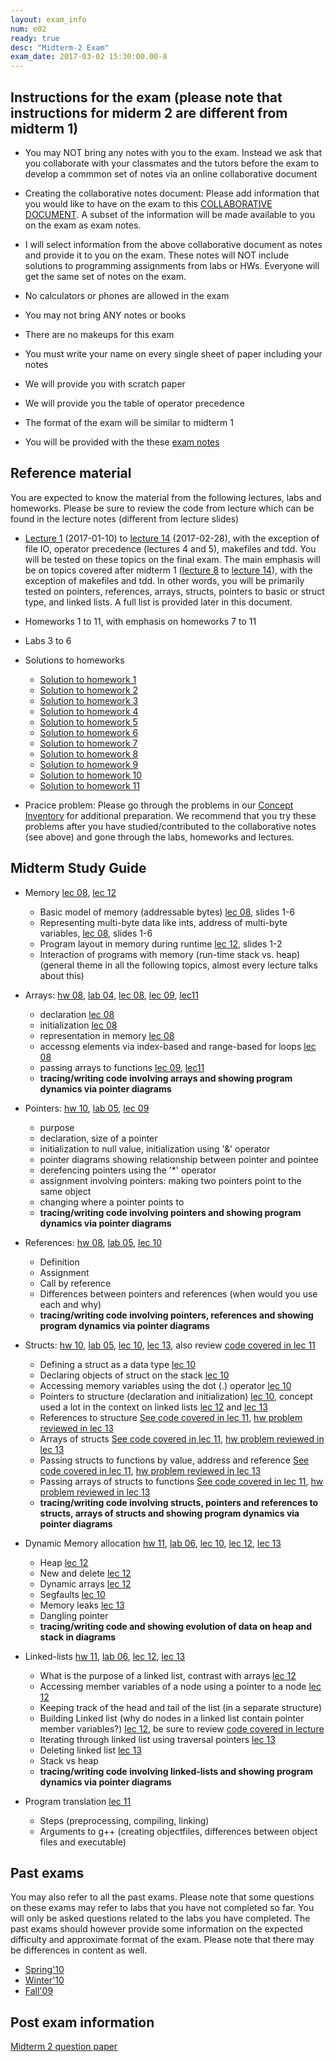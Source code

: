 ```yaml
---
layout: exam_info
num: e02
ready: true
desc: "Midterm-2 Exam"
exam_date: 2017-03-02 15:30:00.00-8
---
```


## Instructions for the exam (please note that instructions for miderm 2 are different from midterm 1)

* You may NOT bring any notes with you to the exam. Instead we ask that you collaborate with your classmates and the tutors before the exam to develop a commmon set of notes via an online collaborative document
* Creating the collaborative notes document: Please add information that you would like to have on the exam to this [COLLABORATIVE DOCUMENT](https://docs.google.com/document/d/1ctpQAlAiTz5L8m8m9ibGlQG9Jcir4xmIUFiknvRR0wk/edit?usp=sharing). A subset of the information will be made available to you on the exam as exam notes.
* I will select information from the above collaborative document as notes and provide it to you on the exam. These notes will NOT include solutions to programming assignments from labs or HWs. Everyone will get the same set of notes on the exam.  
* No calculators or phones are allowed in the exam 
* You may not bring ANY notes or books 
* There are no makeups for this exam 
* You must write your name on every single sheet of paper including your notes
* We will provide you with scratch paper
* We will provide you the table of operator precedence
* The format of the exam will be similar to midterm 1

* You will be provided with the these [exam notes]( 
https://docs.google.com/document/d/1reYOFGbQjos9PJIIVppPSorxpzcMSS9YfdP9MNWnesI/edit?usp=sharing
 )

## Reference material
You are expected to know the material from the following lectures, labs and homeworks. Please be sure to review the code from lecture which can be found in the lecture notes (different from lecture slides)

* [Lecture 1](https://ucsb-cs16-wi17.github.io/lectures/lect01/) (2017-01-10) to [lecture 14](https://ucsb-cs16-wi17.github.io/lectures/lect14/) (2017-02-28), with the exception of file IO, operator precedence (lectures 4 and 5), makefiles and tdd. You will be tested on these topics on the final exam. The main emphasis will be on topics covered after midterm 1 ([lecture 8](https://ucsb-cs16-wi17.github.io/lectures/lect08/) to [lecture 14](https://ucsb-cs16-wi17.github.io/lectures/lect14/)), with the exception of makefiles and tdd. In other words, you will be primarily tested on pointers, references, arrays, structs, pointers to basic or struct type, and linked lists. A full list is provided later in this document.
* Homeworks 1 to 11, with emphasis on homeworks 7 to 11
* Labs 3 to 6 
* Solutions to homeworks
    * [Solution to homework 1](https://drive.google.com/file/d/0B5Jqvw9hXdozMWxLNmgtSnZGb3c/view?usp=sharing)
    * [Solution to homework 2](https://drive.google.com/file/d/0B5Jqvw9hXdozYlhiMU5fdGdlQ2s/view?usp=sharing)
    * [Solution to homework 3](https://drive.google.com/file/d/0B5Jqvw9hXdozNjBtWmlFYkprcm8/view?usp=sharing)
    * [Solution to homework 4](https://drive.google.com/file/d/0B5Jqvw9hXdozSXY4NVlSZ0tWeEU/view?usp=sharing)
    * [Solution to homework 5](https://drive.google.com/file/d/0B5Jqvw9hXdozUktFaHpWNTY4cWc/view?usp=sharing)
    * [Solution to homework 6](https://drive.google.com/file/d/0B5Jqvw9hXdozODYyUE5NTEM1VGM/view?usp=sharing)
    * [Solution to homework 7](https://drive.google.com/file/d/0B5Jqvw9hXdozN0JoYzlGSTBJZDQ/view?usp=sharing)
    * [Solution to homework 8](https://drive.google.com/file/d/0B5Jqvw9hXdozQTJuLU1aTVFFTnc/view?usp=sharing)
    * [Solution to homework 9](https://drive.google.com/file/d/0B5Jqvw9hXdozOVliOUlvTnppSjg/view?usp=sharing)
    * [Solution to homework 10](https://drive.google.com/file/d/0B5Jqvw9hXdozOWc5VEZGalE4VGs/view?usp=sharing)
    * [Solution to homework 11](https://drive.google.com/file/d/0B5Jqvw9hXdozN3JJU2JMblZ5ajA/view?usp=sharing)

* Pracice problem: Please go through the problems in our [Concept Inventory](https://drive.google.com/drive/folders/0B1z9k2M7uTvJaE9rR0F0OVV5ZWs?usp=sharing) for additional preparation. We recommend that you try these problems after you have studied/contributed to the collaborative notes (see above) and gone through the labs, homeworks and lectures.


## Midterm Study Guide

* Memory [lec 08](/lectures/lect08/), [lec 12](/lectures/lect12/)
    * Basic model of memory (addressable bytes) [lec 08](/lectures/lect08/), slides 1-6
    * Representing multi-byte data like ints, address of multi-byte variables, [lec 08](/lectures/lect08/), slides 1-6
    * Program layout in memory during runtime [lec 12](/lectures/lect12/), slides 1-2
    * Interaction of programs with memory (run-time stack vs. heap) (general theme in all the following topics, almost every lecture talks about this)


* Arrays: [hw 08](/hwk/h08/),  [lab 04](/lab/lab04/), [lec 08](/lectures/lect08/), [lec 09](/lectures/lect09/), [lec11](/lectures/lect11/)
    * declaration [lec 08](/lectures/lect08/)
    * initialization [lec 08](/lectures/lect08/)
    * representation in memory [lec 08](/lectures/lect08/)
    * accessng elements via index-based and range-based for loops [lec 08](/lectures/lect08/) 
    * passing arrays to functions [lec 09](/lectures/lect09/), [lec11](/lectures/lect11/)
    * **tracing/writing code involving arrays and showing program dynamics via pointer diagrams** 

* Pointers: [hw 10](/hwk/h10/),  [lab 05](/lab/lab05/), [lec 09](/lectures/lect09/)
    * purpose
    * declaration, size of a pointer
    * initialization to null value, initialization using '&' operator
    * pointer diagrams showing relationship between pointer and pointee
    * derefencing pointers using the '*' operator
    * assignment involving pointers: making two pointers point to the same object
    * changing where a pointer points to
    * **tracing/writing code involving pointers and showing program dynamics via pointer diagrams** 

* References: [hw 08](/hwk/h08/), [lab 05](/lab/lab05/), [lec 10](/lectures/lect10/)
    * Definition
    * Assignment
    * Call by reference
    * Differences between pointers and references (when would you use each and why) 
    * **tracing/writing code involving pointers, references and showing program dynamics via pointer diagrams** 

* Structs: [hw 10](/hwk/h10/), [lab 05](/lab/lab05/), [lec 10](/lectures/lect10/), [lec 13](/lectures/lect13/), also review [code covered in lec 11](https://github.com/ucsb-cs16-wi17/lecture-02-16)
    * Defining a struct as a data type [lec 10](/lectures/lect10/)
    * Declaring objects of struct on the stack [lec 10](/lectures/lect10/)
    * Accessing memory variables using the dot (.) operator [lec 10](/lectures/lect10/)
    * Pointers to structure (declaration and initialization) [lec 10](/lectures/lect10/), concept used a lot in the context on linked lists [lec 12](/lectures/lect12/) and [lec 13](/lectures/lect13/)
    * References to structure [See code covered in lec 11](https://github.com/ucsb-cs16-wi17/lecture-02-16), [hw problem reviewed in lec 13](/lectures/lect13/)
    * Arrays of structs [See code covered in lec 11](https://github.com/ucsb-cs16-wi17/lecture-02-16), [hw problem reviewed in lec 13](/lectures/lect13/)
    * Passing structs to functions by value, address and reference [See code covered in lec 11](https://github.com/ucsb-cs16-wi17/lecture-02-16), [hw problem reviewed in lec 13](/lectures/lect13/)
    * Passing arrays of structs to functions [See code covered in lec 11](https://github.com/ucsb-cs16-wi17/lecture-02-16), [hw problem reviewed in lec 13](/lectures/lect13/)
    * **tracing/writing code involving structs, pointers and references to structs, arrays of structs and showing program dynamics via pointer diagrams** 

* Dynamic Memory allocation [hw 11](/hwk/h11/), [lab 06](/lab/lab06/), [lec 10](/lectures/lect10/), [lec 12](/lectures/lect12/), [lec 13](/lectures/lect13/)
    * Heap [lec 12](/lectures/lect12/)
    * New and delete [lec 12](/lectures/lect12/)
    * Dynamic arrays [lec 12](/lectures/lect12/)
    * Segfaults [lec 10](/lectures/lect10/)
    * Memory leaks [lec 13](/lectures/lect13/)
    * Dangling pointer
    * **tracing/writing code and showing evolution of data on heap and stack in diagrams** 

* Linked-lists [hw 11](/hwk/h11/), [lab 06](/lab/lab06/), [lec 12](/lectures/lect12/), [lec 13](/lectures/lect13/)
    * What is the purpose of a linked list, contrast with arrays [lec 12](/lectures/lect12/)
    * Accessing member variables of a node using a pointer to a node [lec 12](/lectures/lect12/)
    * Keeping track of the head and tail of the list (in a separate structure)
    * Building Linked list (why do nodes in a linked list contain pointer member variables?) [lec 12](/lectures/lect12/), be sure to review [code covered in lecture](https://github.com/ucsb-cs16-wi17/lecture-02-21)
    * Iterating through linked list using traversal pointers [lec 13](/lectures/lect13/)
    * Deleting linked list [lec 13](/lectures/lect13/)
    * Stack vs heap 
    * **tracing/writing code involving linked-lists and showing program dynamics via pointer diagrams** 


* Program translation [lec 11](/lectures/lect11/)
    * Steps (preprocessing, compiling, linking)
    * Arguments to g++ (creating objectfiles, differences between object files and executable)



## Past exams
You may also refer to all the past exams. Please note that some questions on these exams may refer to labs that you have not completed so far. You will only be asked questions related to the labs you have completed. The past exams should however provide some information on the expected difficulty and approximate format of the exam. Please note that there may be differences in content as well.

* [Spring'10](http://www.cs.ucsb.edu/~pconrad/cs16/10S/exams/)
* [Winter'10](http://www.cs.ucsb.edu/~pconrad/cs16/10W/exams/)
* [Fall'09](http://www.cs.ucsb.edu/~pconrad/cs16/09F/exams)

## Post exam information 

[Midterm 2 question paper](https://drive.google.com/open?id=0B1z9k2M7uTvJQlVPZnZMM2JiQkk)
